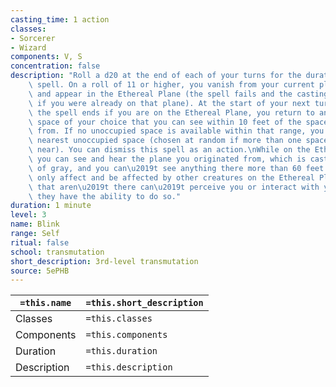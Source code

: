 ```yaml
---
casting_time: 1 action
classes:
- Sorcerer
- Wizard
components: V, S
concentration: false
description: "Roll a d20 at the end of each of your turns for the duration of the\
    \ spell. On a roll of 11 or higher, you vanish from your current plane of existence\
    \ and appear in the Ethereal Plane (the spell fails and the casting is wasted\
    \ if you were already on that plane). At the start of your next turn, and when\
    \ the spell ends if you are on the Ethereal Plane, you return to an unoccupied\
    \ space of your choice that you can see within 10 feet of the space you vanished\
    \ from. If no unoccupied space is available within that range, you appear in the\
    \ nearest unoccupied space (chosen at random if more than one space is equally\
    \ near). You can dismiss this spell as an action.\nWhile on the Ethereal Plane,\
    \ you can see and hear the plane you originated from, which is cast in shades\
    \ of gray, and you can\u2019t see anything there more than 60 feet away. You can\
    \ only affect and be affected by other creatures on the Ethereal Plane. Creatures\
    \ that aren\u2019t there can\u2019t perceive you or interact with you, unless\
    \ they have the ability to do so."
duration: 1 minute
level: 3
name: Blink
range: Self
ritual: false
school: transmutation
short_description: 3rd-level transmutation
source: 5ePHB
---
```


| `=this.name` | `=this.short_description` |
| ------------ | ------------------------- |
| Classes      | `=this.classes`           |
| Components   | `=this.components`        |
| Duration     | `=this.duration`          |
| Description  | `=this.description`       |